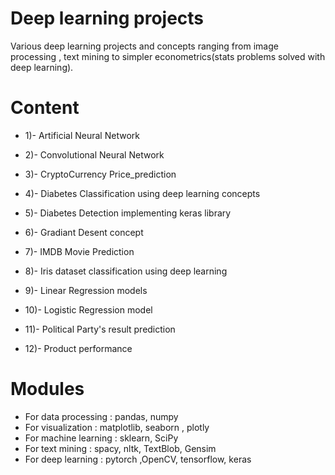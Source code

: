 # Deep learning projects

Various deep learning projects and concepts ranging from image processing , text mining to simpler econometrics(stats problems solved with deep learning). 
# Content

- 1)- Artificial Neural Network 

- 2)- Convolutional Neural Network

- 3)- CryptoCurrency Price_prediction

- 4)- Diabetes Classification using deep learning concepts

- 5)- Diabetes Detection implementing keras library

- 6)- Gradiant Desent concept

- 7)- IMDB Movie Prediction

- 8)- Iris dataset classification using deep learning

- 9)- Linear Regression models

- 10)- Logistic Regression model

- 11)- Political Party's result prediction

- 12)- Product performance
# Modules

- For data processing : pandas, numpy
- For visualization : matplotlib, seaborn , plotly
- For machine learning : sklearn, SciPy
- For text mining : spacy, nltk, TextBlob, Gensim
- For deep learning : pytorch ,OpenCV, tensorflow, keras
